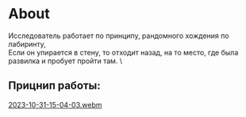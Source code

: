 # About

Исследователь работает по принципу, рандомного хождения по лабиринту, \
Если он упирается в стену, то отходит назад, на то место, где была развилка и пробует пройти там. \

## Прицнип работы:

[2023-10-31-15-04-03.webm](https://github.com/LZTD1/tinkoff_edu/assets/46750499/52bdc565-8df0-4c11-9e31-b2c239f34977)
